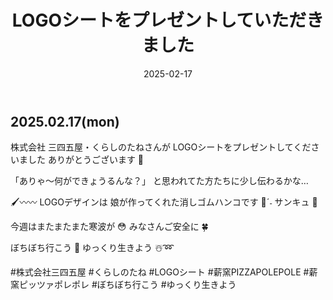 ﻿---
title: 'LOGOシートをプレゼントしていただきました'
date: '2025-02-17'
image: '/images/ロゴシート.png'
description: '株式会社 三四五屋・くらしのたねさんが...詳細を表示'
lang: 'ja'
tags: ['開業準備', '家族・人生']
---

## 2025.02.17(mon)

株式会社 三四五屋・くらしのたねさんが
LOGOシートをプレゼントしてくださいました
ありがとうございます 🌿

「ありゃ〜何ができょうるんな？」
と思われてた方たちに少し伝わるかな…

🖌️〰️〰️
LOGOデザインは
娘が作ってくれた消しゴムハンコです 👀ˊ˗
サンキュ 💚

今週はまたまたまた寒波が 😳
みなさんご安全に 🍀

ぼちぼち行こう 👣
ゆっくり生きよう ☃️➿

#株式会社三四五屋 #くらしのたね #LOGOシート #薪窯PIZZAPOLEPOLE #薪窯ピッツァポレポレ #ぼちぼち行こう #ゆっくり生きよう
